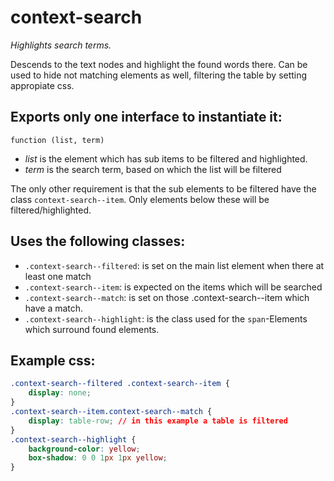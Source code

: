 # context-search

_Highlights search terms._

Descends to the text nodes and highlight the found words there.
Can be used to hide not matching elements as well, filtering the
table by setting appropiate css.

## Exports only one interface to instantiate it:

`function (list, term)`

- _list_ is the element which has sub items to be filtered
	and highlighted.
- _term_ is the search term, based on which the list will be
	filtered

The only other requirement is that the sub elements to be filtered
have the class `context-search--item`. Only elements below these will
be filtered/highlighted.

##  Uses the following classes:

- `.context-search--filtered`: is set on the main list element when there at least one match
- `.context-search--item`: is expected on the items which will be searched
- `.context-search--match`: is set on those .context-search--item which have a match.
- `.context-search--highlight`: is the class used for the `span`-Elements which surround found
	elements.

## Example css:

``` css
.context-search--filtered .context-search--item {
	display: none;
}
.context-search--item.context-search--match {
	display: table-row; // in this example a table is filtered
}
.context-search--highlight {
	background-color: yellow;
	box-shadow: 0 0 1px 1px yellow;
}
```
